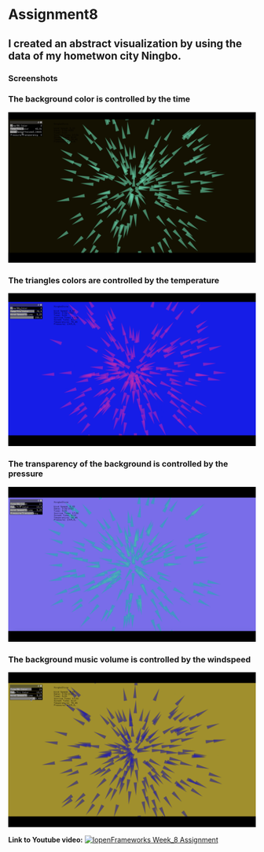 # Assignment8
## I created an abstract visualization by using the data of my hometwon city Ningbo.


### Screenshots
### The background color is controlled by the time
![](images/a1.png)
<br>
### The triangles colors are controlled by the temperature
![](images/a2.png)
<br>

### The transparency of the background is controlled by the pressure
![](images/a3.png)
<br>

### The background music volume is controlled by the windspeed
![](images/a4.png)
<br>

**Link to Youtube video:**
[![IopenFrameworks Week_8 Assignment](https://img.youtube.com/vi/HHABNQzWChs/0.jpg)](http://www.youtube.com/watch?v=HHABNQzWChs/ "ASSIGN8")


